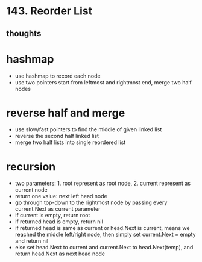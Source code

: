 # 143. Reorder List

## thoughts

# hashmap

- use hashmap to record each node
- use two pointers start from leftmost and rightmost end, merge two half nodes

# reverse half and merge

- use slow/fast pointers to find the middle of given linked list
- reverse the second half linked list
- merge two half lists into single reordered list

# recursion

- two parameters: 1. root represent as root node, 2. current represent as current node
- return one value: next left head node
- go through top-down to the rightmost node by passing every current.Next as current parameter
- if current is empty, return root
- if returned head is empty, return nil
- if returned head is same as current or head.Next is current, means we reached the middle left/right node, then simply set current.Next = empty and return nil
- else set head.Next to current and current.Next to head.Next(temp), and return head.Next as next head node